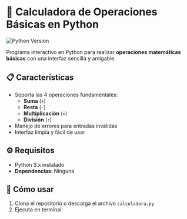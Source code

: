 # 🧮 Calculadora de Operaciones Básicas en Python

![Python Version](https://img.shields.io/badge/python-3.x-blue?logo=python&logoColor=white)

Programa interactivo en Python para realizar **operaciones matemáticas básicas** con una interfaz sencilla y amigable.

## 📋 Características
- Soporta las 4 operaciones fundamentales:
  - **Suma** (`+`)
  - **Resta** (`-`)
  - **Multiplicación** (`×`)
  - **División** (`÷`)
- Manejo de errores para entradas inválidas
- Interfaz limpia y fácil de usar

## ⚙️ Requisitos
- Python 3.x instalado
- **Dependencias**: Ninguna

## 🚀 Cómo usar
1. Clona el repositorio o descarga el archivo `calculadora.py`
2. Ejecuta en terminal: